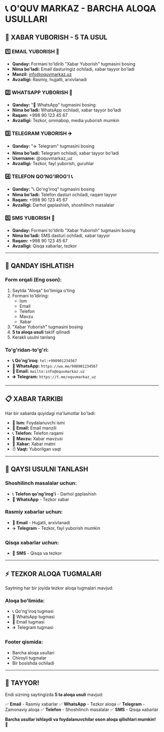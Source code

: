 # 📞 O'QUV MARKAZ - BARCHA ALOQA USULLARI

## 🎯 **XABAR YUBORISH - 5 TA USUL**

### **1️⃣ EMAIL YUBORISH** 📧
- **Qanday:** Formani to'ldirib "Xabar Yuborish" tugmasini bosing
- **Nima bo'ladi:** Email dasturingiz ochiladi, xabar tayyor bo'ladi
- **Manzil:** info@oquvmarkaz.uz
- **Avzalligi:** Rasmiy, hujjatli, arxivlanadi

### **2️⃣ WHATSAPP YUBORISH** 📱
- **Qanday:** "📱 WhatsApp" tugmasini bosing
- **Nima bo'ladi:** WhatsApp ochiladi, xabar tayyor bo'ladi
- **Raqam:** +998 90 123 45 67
- **Avzalligi:** Tezkor, ommabop, media yuborish mumkin

### **3️⃣ TELEGRAM YUBORISH** ✈️
- **Qanday:** "✈️ Telegram" tugmasini bosing
- **Nima bo'ladi:** Telegram ochiladi, xabar tayyor bo'ladi
- **Username:** @oquvmarkaz_uz
- **Avzalligi:** Tezkor, fayl yuborish, guruhlar

### **4️⃣ TELEFON QO'NG'IROG'I** 📞
- **Qanday:** "📞 Qo'ng'iroq" tugmasini bosing
- **Nima bo'ladi:** Telefon dasturi ochiladi, raqam tayyor
- **Raqam:** +998 90 123 45 67
- **Avzalligi:** Darhol gaplashish, shoshilinch masalalar

### **5️⃣ SMS YUBORISH** 💬
- **Qanday:** Formani to'ldirib "Xabar Yuborish" tugmasini bosing
- **Nima bo'ladi:** SMS dasturi ochiladi, xabar tayyor
- **Raqam:** +998 90 123 45 67
- **Avzalligi:** Qisqa xabarlar, tezkor

---

## 🚀 **QANDAY ISHLATISH**

### **Form orqali (Eng oson):**
1. Saytda "Aloqa" bo'limiga o'ting
2. Formani to'ldiring:
   - Ism
   - Email
   - Telefon
   - Mavzu
   - Xabar
3. "Xabar Yuborish" tugmasini bosing
4. **5 ta aloqa usuli** taklif qilinadi
5. Kerakli usulni tanlang

### **To'g'ridan-to'g'ri:**
- **📞 Qo'ng'iroq:** `tel:+998901234567`
- **📱 WhatsApp:** `https://wa.me/998901234567`
- **📧 Email:** `mailto:info@oquvmarkaz.uz`
- **✈️ Telegram:** `https://t.me/oquvmarkaz_uz`

---

## 📋 **XABAR TARKIBI**

Har bir xabarda quyidagi ma'lumotlar bo'ladi:
- 👤 **Ism:** Foydalanuvchi ismi
- 📧 **Email:** Email manzili
- 📞 **Telefon:** Telefon raqami
- 📝 **Mavzu:** Xabar mavzusi
- 💬 **Xabar:** Xabar matni
- ⏰ **Vaqt:** Yuborilgan vaqt

---

## 🎯 **QAYSI USULNI TANLASH**

### **Shoshilinch masalalar uchun:**
- 📞 **Telefon qo'ng'irog'i** - Darhol gaplashish
- 📱 **WhatsApp** - Tezkor xabar

### **Rasmiy xabarlar uchun:**
- 📧 **Email** - Hujjatli, arxivlanadi
- ✈️ **Telegram** - Tezkor, fayl yuborish mumkin

### **Qisqa xabarlar uchun:**
- 💬 **SMS** - Qisqa va tezkor

---

## ⚡ **TEZKOR ALOQA TUGMALARI**

Saytning har bir joyida tezkor aloqa tugmalari mavjud:

### **Aloqa bo'limida:**
- 📞 Qo'ng'iroq tugmasi
- 📱 WhatsApp tugmasi
- 📧 Email tugmasi
- ✈️ Telegram tugmasi

### **Footer qismida:**
- Barcha aloqa usullari
- Chiroyli tugmalar
- Bir bosishda ochiladi

---

## 🎉 **TAYYOR!**

Endi sizning saytingizda **5 ta aloqa usuli** mavjud:

✅ **Email** - Rasmiy xabarlar
✅ **WhatsApp** - Tezkor aloqa
✅ **Telegram** - Zamonaviy aloqa
✅ **Telefon** - Shoshilinch masalalar
✅ **SMS** - Qisqa xabarlar

**Barcha usullar ishlaydi va foydalanuvchilar oson aloqa qilishlari mumkin!** 🚀
